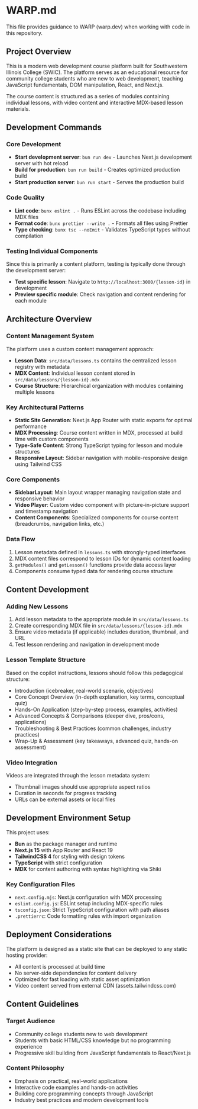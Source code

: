 # WARP.md

This file provides guidance to WARP (warp.dev) when working with code in this repository.

## Project Overview

This is a modern web development course platform built for Southwestern Illinois College (SWIC). The platform serves as an educational resource for community college students who are new to web development, teaching JavaScript fundamentals, DOM manipulation, React, and Next.js.

The course content is structured as a series of modules containing individual lessons, with video content and interactive MDX-based lesson materials.

## Development Commands

### Core Development
- **Start development server**: `bun run dev` - Launches Next.js development server with hot reload
- **Build for production**: `bun run build` - Creates optimized production build
- **Start production server**: `bun run start` - Serves the production build

### Code Quality
- **Lint code**: `bunx eslint .` - Runs ESLint across the codebase including MDX files
- **Format code**: `bunx prettier --write .` - Formats all files using Prettier
- **Type checking**: `bunx tsc --noEmit` - Validates TypeScript types without compilation

### Testing Individual Components
Since this is primarily a content platform, testing is typically done through the development server:
- **Test specific lesson**: Navigate to `http://localhost:3000/{lesson-id}` in development
- **Preview specific module**: Check navigation and content rendering for each module

## Architecture Overview

### Content Management System
The platform uses a custom content management approach:
- **Lesson Data**: `src/data/lessons.ts` contains the centralized lesson registry with metadata
- **MDX Content**: Individual lesson content stored in `src/data/lessons/{lesson-id}.mdx`
- **Course Structure**: Hierarchical organization with modules containing multiple lessons

### Key Architectural Patterns
- **Static Site Generation**: Next.js App Router with static exports for optimal performance
- **MDX Processing**: Course content written in MDX, processed at build time with custom components
- **Type-Safe Content**: Strong TypeScript typing for lesson and module structures
- **Responsive Layout**: Sidebar navigation with mobile-responsive design using Tailwind CSS

### Core Components
- **SidebarLayout**: Main layout wrapper managing navigation state and responsive behavior
- **Video Player**: Custom video component with picture-in-picture support and timestamp navigation
- **Content Components**: Specialized components for course content (breadcrumbs, navigation links, etc.)

### Data Flow
1. Lesson metadata defined in `lessons.ts` with strongly-typed interfaces
2. MDX content files correspond to lesson IDs for dynamic content loading  
3. `getModules()` and `getLesson()` functions provide data access layer
4. Components consume typed data for rendering course structure

## Content Development

### Adding New Lessons
1. Add lesson metadata to the appropriate module in `src/data/lessons.ts`
2. Create corresponding MDX file in `src/data/lessons/{lesson-id}.mdx`
3. Ensure video metadata (if applicable) includes duration, thumbnail, and URL
4. Test lesson rendering and navigation in development mode

### Lesson Template Structure
Based on the copilot instructions, lessons should follow this pedagogical structure:
- Introduction (icebreaker, real-world scenario, objectives)
- Core Concept Overview (in-depth explanation, key terms, conceptual quiz)
- Hands-On Application (step-by-step process, examples, activities)
- Advanced Concepts & Comparisons (deeper dive, pros/cons, applications)
- Troubleshooting & Best Practices (common challenges, industry practices)
- Wrap-Up & Assessment (key takeaways, advanced quiz, hands-on assessment)

### Video Integration
Videos are integrated through the lesson metadata system:
- Thumbnail images should use appropriate aspect ratios
- Duration in seconds for progress tracking
- URLs can be external assets or local files

## Development Environment Setup

This project uses:
- **Bun** as the package manager and runtime
- **Next.js 15** with App Router and React 19
- **TailwindCSS 4** for styling with design tokens
- **TypeScript** with strict configuration
- **MDX** for content authoring with syntax highlighting via Shiki

### Key Configuration Files
- `next.config.mjs`: Next.js configuration with MDX processing
- `eslint.config.js`: ESLint setup including MDX-specific rules
- `tsconfig.json`: Strict TypeScript configuration with path aliases
- `.prettierrc`: Code formatting rules with import organization

## Deployment Considerations

The platform is designed as a static site that can be deployed to any static hosting provider:
- All content is processed at build time
- No server-side dependencies for content delivery
- Optimized for fast loading with static asset optimization
- Video content served from external CDN (assets.tailwindcss.com)

## Content Guidelines

### Target Audience
- Community college students new to web development
- Students with basic HTML/CSS knowledge but no programming experience
- Progressive skill building from JavaScript fundamentals to React/Next.js

### Content Philosophy
- Emphasis on practical, real-world applications
- Interactive code examples and hands-on activities
- Building core programming concepts through JavaScript
- Industry best practices and modern development tools

